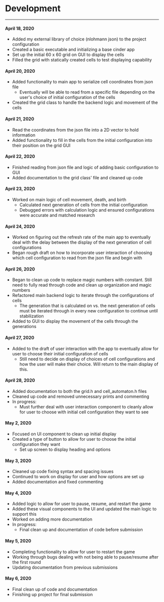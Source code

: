 # Development

---

#### April 18, 2020
* Added my external library of choice (nlohmann json) to the project configuration
* Created a basic executable and initializing a base cinder app
* Set up the initial 60 x 60 grid on GUI to display the cells
* Filled the grid with statically created cells to test displaying capability

#### April 20, 2020
* Added functionality to main app to serialize cell coordinates from json file
  * Eventually will be able to read from a specific file depending on the user's
  choice of initial configuration of the cells
* Created the grid class to handle the backend logic and movement of the cells

#### April 21, 2020
* Read the coordinates from the json file into a 2D vector to hold information
* Added functionality to fill in the cells from the initial configuration into 
their position on the grid GUI

#### April 22, 2020
* Finished reading from json file and logic of adding basic configuration to GUI
* Added documentation to the grid class' file and cleaned up code

#### April 23, 2020
* Worked on main logic of cell movement, death, and birth 
  * Calculated next generation of cells from the initial configuration
  * Debugged errors with calculation logic and ensured configurations were 
  accurate and matched research
  
#### April 24, 2020
* Worked on figuring out the refresh rate of the main app to eventually deal with
the delay between the display of the next generation of cell configurations
* Began rough draft on how to incorporate user interaction of choosing which
cell configuration to read from the json file and begin with

#### April 26, 2020
* Began to clean up code to replace magic numbers with constant. Still need to 
fully read through code and clean up organization and magic numbers
* Refactored main backend logic to iterate through the configurations of cells
  * The generation that is calculated on vs. the next generation of cells must be
  iterated through in every new configuration to continue until stabilization
* Added to GUI to display the movement of the cells through the generations

#### April 27, 2020
* Added to the draft of user interaction with the app to eventually allow for user
to choose their initial configuration of cells
  * Still need to decide on display of choices of cell configurations and how the
  user will make their choice. Will return to the main display of this.
  
#### April 28, 2020
* Added documentation to both the grid.h and cell_automaton.h files
* Cleaned up code and removed unnecessary prints and commenting
* In progress:
  *  Must further deal with user interaction component to cleanly allow for user to 
  choose with initial cell configuration they want to see
  
#### May 2, 2020
* Focused on UI component to clean up initial display
* Created a type of button to allow for user to choose the initial configuration they want
  * Set up screen to display heading and options

#### May 3, 2020
* Cleaned up code fixing syntax and spacing issues
* Continued to work on display for user and how options are set up
* Added documentation and fixed commenting

#### May 4, 2020
* Added logic to allow for user to pause, resume, and restart the game
* Added these visual components to the UI and updated the main logic to support this
* Worked on adding more documentation
* In progress:
  * Final clean up and documentation of code before submission

#### May 5, 2020
* Completing functionality to allow for user to restart the game
* Working through bugs dealing with not being able to pause/resume after the first round
* Updating documentation from previous submissions

#### May 6, 2020
* Final clean up of code and documentation
* Finishing up project for final submission